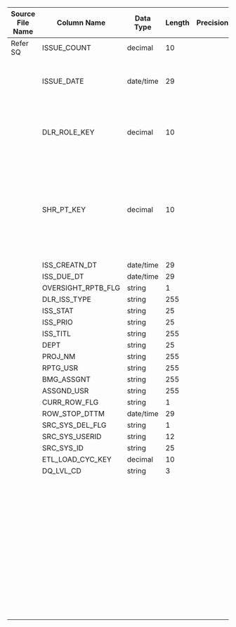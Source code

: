 |	Source File Name	|	Column Name	|	Data Type	|	Length	|	Precision	|	Nullable	|	PK	|	BK	|		|		|		|		|	Target Table Name	|	Column Name	|	Data Type	|	Length	|	Nullable	|	PK	|
|	---	|	---	|	---	|	---	|	---	|	---	|	---	|	---	|	---	|	---	|	---	|	---	|	---	|	---	|	---	|	---	|	---	|	---	|
|	Refer SQ	|	ISSUE_COUNT	|	decimal	|	10	|		|		|		|	Seq Number	|		|		|	Insert Only	|		|	INTERMEDIARY_ISSUES	|	INTRM_ISS_KEY	|	"number(p,s)"	|	10	|		|	Y	|
|		|	ISSUE_DATE	|	date/time	|	29	|		|		|		|		|		|	:LKP.LKP_DAY_KEY(ISSUE_DATE)<br><br>Table Name: HDM.CALENDAR<br>Condition:  CAL_DAY = CAL_DAY_IN<br>Return Column:DAY_KEY	|		|		|	INTERMEDIARY_ISSUES	|	DAY_KEY	|	"number(p,s)"	|	10	|		|	Y	|
|		|	DLR_ROLE_KEY	|	decimal	|	10	|		|		|		|		|		|	:LKP.LKP_HDM_DLR_KEY(DLR_ID)<br><br><br>Table Name: HDM.DEALER<br>Condition: DLR_ID = DLR_ID_IN<br>Return Column:DLR_KEY	|		|		|	INTERMEDIARY_ISSUES	|	DLR_KEY	|	"number(p,s)"	|	10	|		|	Y	|
|		|	SHR_PT_KEY	|	decimal	|	10	|		|		|		|		|		|	":LKP.LKP_INTRM_ISS_TYPE_KEY(LTRIM(RTRIM(DLR_ISSUE_TYPE)))<br><br><br>Override Query: SELECT   HDM.INTERMEDIARY_ISSUE_TYPE.INTRM_ISS_TYPE_KEY AS INTRM_ISS_TYPE_KEY<br>        ,LTRIM(RTRIM(HDM.INTERMEDIARY_ISSUE_TYPE.INTRM_ISS_TYPE)) AS INTRM_ISS_TYPE<br>  FROM   HDM.INTERMEDIARY_ISSUE_TYPE<br>Condition: INTRM_ISS_TYPE = INTRM_ISS_TYPE_IN<br>Return Column:INTRM_ISS_TYPE_KEY"	|		|		|	INTERMEDIARY_ISSUES	|	INTRM_ISS_TYPE_KEY	|	"number(p,s)"	|	10	|		|	Y	|
|		|	ISS_CREATN_DT	|	date/time	|	29	|		|		|		|	ISSUE_COUNT	|		|		|		|		|	INTERMEDIARY_ISSUES	|	ISS_CNT	|	number	|	15	|		|		|
|		|	ISS_DUE_DT	|	date/time	|	29	|		|		|		|		|	Y	|		|		|		|	INTERMEDIARY_ISSUES	|	CURR_ROW_FLG	|	varchar2	|	1	|		|		|
|		|	OVERSIGHT_RPTB_FLG	|	string	|	1	|		|		|		|		|	SYSDATE	|		|		|		|	INTERMEDIARY_ISSUES	|	ROW_STRT_DTTM	|	date	|	19	|		|		|
|		|	DLR_ISS_TYPE	|	string	|	255	|		|		|		|		|		|		|		|		|	INTERMEDIARY_ISSUES	|	ROW_STOP_DTTM	|	date	|	19	|		|		|
|		|	ISS_STAT	|	string	|	25	|		|		|		|		|		|		|		|		|	INTERMEDIARY_ISSUES	|	ETL_LOAD_CYC_KEY	|	"number(p,s)"	|	10	|		|		|
|		|	ISS_PRIO	|	string	|	25	|		|		|		|		|	6	|		|		|		|	INTERMEDIARY_ISSUES	|	SRC_SYS_ID	|	number	|	15	|		|		|
|		|	ISS_TITL	|	string	|	255	|		|		|		|		|		|		|		|		|		|		|		|		|		|		|
|		|	DEPT	|	string	|	25	|		|		|		|		|		|		|		|		|		|		|		|		|		|		|
|		|	PROJ_NM	|	string	|	255	|		|		|		|		|		|		|		|		|		|		|		|		|		|		|
|		|	RPTG_USR	|	string	|	255	|		|		|		|		|		|		|		|		|		|		|		|		|		|		|
|		|	BMG_ASSGNT	|	string	|	255	|		|		|		|		|		|		|		|		|		|		|		|		|		|		|
|		|	ASSGND_USR	|	string	|	255	|		|		|		|		|		|		|		|		|		|		|		|		|		|		|
|		|	CURR_ROW_FLG	|	string	|	1	|		|		|		|		|		|		|		|		|		|		|		|		|		|		|
|		|	ROW_STOP_DTTM	|	date/time	|	29	|		|		|		|		|		|		|		|		|		|		|		|		|		|		|
|		|	SRC_SYS_DEL_FLG	|	string	|	1	|		|		|		|		|		|		|		|		|		|		|		|		|		|		|
|		|	SRC_SYS_USERID	|	string	|	12	|		|		|		|		|		|		|		|		|		|		|		|		|		|		|
|		|	SRC_SYS_ID	|	string	|	25	|		|		|		|		|		|		|		|		|		|		|		|		|		|		|
|		|	ETL_LOAD_CYC_KEY	|	decimal	|	10	|		|		|		|		|		|		|		|		|		|		|		|		|		|		|
|		|	DQ_LVL_CD	|	string	|	3	|		|		|		|		|		|		|		|		|		|		|		|		|		|		|
|		|		|		|		|		|		|		|		|		|		|		|		|		|		|		|		|		|		|
|		|		|		|		|		|		|		|		|		|		|		|		|		|		|		|		|		|		|
|		|		|		|		|		|		|		|		|		|		|		|		|		|		|		|		|		|		|
|		|		|		|		|		|		|		|		|		|		|		|		|		|		|		|		|		|		|
|		|		|		|		|		|		|		|		|		|		|		|		|		|		|		|		|		|		|
|		|		|		|		|		|		|		|		|		|		|		|		|		|		|		|		|		|		|
|		|		|		|		|		|		|		|		|		|		|		|		|		|		|		|		|		|		|
|		|		|		|		|		|		|		|		|		|		|		|		|		|		|		|		|		|		|
|		|		|		|		|		|		|		|		|		|		|		|		|		|		|		|		|		|		|
|		|		|		|		|		|		|		|		|		|		|		|		|		|		|		|		|		|		|
|		|		|		|		|		|		|		|		|		|		|		|		|		|		|		|		|		|		|
|		|		|		|		|		|		|		|		|		|		|		|		|		|		|		|		|		|		|
|		|		|		|		|		|		|		|		|		|		|		|		|		|		|		|		|		|		|
|		|		|		|		|		|		|		|		|		|		|		|		|		|		|		|		|		|		|
|		|		|		|		|		|		|		|		|		|		|		|		|		|		|		|		|		|		|
|		|		|		|		|		|		|		|		|		|		|		|		|		|		|		|		|		|		|
|		|		|		|		|		|		|		|		|		|		|		|		|		|		|		|		|		|		|
|		|		|		|		|		|		|		|		|		|		|		|		|		|		|		|		|		|		|
|		|		|		|		|		|		|		|		|		|		|		|		|		|		|		|		|		|		|
|		|		|		|		|		|		|		|		|		|		|		|		|		|		|		|		|		|		|
|		|		|		|		|		|		|		|		|		|		|		|		|		|		|		|		|		|		|
|		|		|		|		|		|		|		|		|		|		|		|		|		|		|		|		|		|		|
|		|		|		|		|		|		|		|		|		|		|		|		|		|		|		|		|		|		|
|		|		|		|		|		|		|		|		|		|		|		|		|		|		|		|		|		|		|
|		|		|		|		|		|		|		|		|		|		|		|		|		|		|		|		|		|		|
|		|		|		|		|		|		|		|		|		|		|		|		|		|		|		|		|		|		|
|		|		|		|		|		|		|		|		|		|		|		|		|		|		|		|		|		|		|
|		|		|		|		|		|		|		|		|		|		|		|		|		|		|		|		|		|		|
|		|		|		|		|		|		|		|		|		|		|		|		|		|		|		|		|		|		|
|		|		|		|		|		|		|		|		|		|		|		|		|		|		|		|		|		|		|
|		|		|		|		|		|		|		|		|		|		|		|		|		|		|		|		|		|		|
|		|		|		|		|		|		|		|		|		|		|		|		|		|		|		|		|		|		|
|		|		|		|		|		|		|		|		|		|		|		|		|		|		|		|		|		|		|
|		|		|		|		|		|		|		|		|		|		|		|		|		|		|		|		|		|		|
|		|		|		|		|		|		|		|		|		|		|		|		|		|		|		|		|		|		|
|		|		|		|		|		|		|		|		|		|		|		|		|		|		|		|		|		|		|
|		|		|		|		|		|		|		|		|		|		|		|		|		|		|		|		|		|		|
|		|		|		|		|		|		|		|		|		|		|		|		|		|		|		|		|		|		|
|		|		|		|		|		|		|		|		|		|		|		|		|		|		|		|		|		|		|
|		|		|		|		|		|		|		|		|		|		|		|		|		|		|		|		|		|		|
|		|		|		|		|		|		|		|		|		|		|		|		|		|		|		|		|		|		|
|		|		|		|		|		|		|		|		|		|		|		|		|		|		|		|		|		|		|
|		|		|		|		|		|		|		|		|		|		|		|		|		|		|		|		|		|		|
|		|		|		|		|		|		|		|		|		|		|		|		|		|		|		|		|		|		|
|		|		|		|		|		|		|		|		|		|		|		|		|		|		|		|		|		|		|
|		|		|		|		|		|		|		|		|		|		|		|		|		|		|		|		|		|		|
|		|		|		|		|		|		|		|		|		|		|		|		|		|		|		|		|		|		|
|		|		|		|		|		|		|		|		|		|		|		|		|		|		|		|		|		|		|
|		|		|		|		|		|		|		|		|		|		|		|		|		|		|		|		|		|		|
|		|		|		|		|		|		|		|		|		|		|		|		|		|		|		|		|		|		|
|		|		|		|		|		|		|		|		|		|		|		|		|		|		|		|		|		|		|
|		|		|		|		|		|		|		|		|		|		|		|		|		|		|		|		|		|		|
|		|		|		|		|		|		|		|		|		|		|		|		|		|		|		|		|		|		|
|		|		|		|		|		|		|		|		|		|		|		|		|		|		|		|		|		|		|
